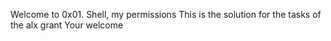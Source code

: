 Welcome to 0x01. Shell, my permissions This is the solution for the tasks of the alx grant Your welcome
